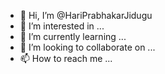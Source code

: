 - 👋 Hi, I’m @HariPrabhakarJidugu
- 👀 I’m interested in ...
- 🌱 I’m currently learning ...
- 💞️ I’m looking to collaborate on ...
- 📫 How to reach me ...

<!---
HariPrabhakarJidugu/HariPrabhakarJidugu is a ✨ special ✨ repository because its `README.md` (this file) appears on your GitHub profile.
You can click the Preview link to take a look at your changes.
--->
